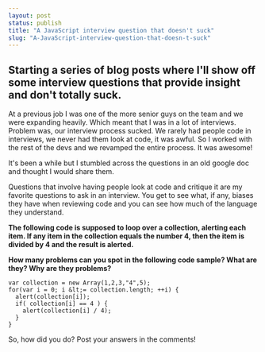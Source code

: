 ```yaml
---
layout: post
status: publish
title: "A JavaScript interview question that doesn't suck"
slug: "A-JavaScript-interview-question-that-doesn-t-suck"
---
```


## Starting a series of blog posts where I'll show off some interview questions that provide insight and don't totally suck.

At a previous job I was one of the more senior guys on the team and we were expanding heavily. Which meant that I was in a lot of interviews. Problem was, our interview process sucked. We rarely had people code in interviews, we never had them look at code, it was awful. So I worked with the rest of the devs and we revamped the entire process. It was awesome!

It's been a while but I stumbled across the questions in an old google doc and thought I would share them.


Questions that involve having people look at code and critique it are my favorite questions to ask in an interview. You get to see what, if any, biases they have when reviewing code and you can see how much of the language they understand.


**The following code is supposed to loop over a collection, alerting each item. If any item in the collection equals the number 4, then the item is divided by 4 and the result is alerted.**


**How many problems can you spot in the following code sample? What are they? Why are they problems?**


    var collection = new Array(1,2,3,"4",5);
    for(var i = 0; i &lt;= collection.length; ++i) {
      alert(collection[i]);
      if( collection[i] == 4 ) {
        alert(collection[i] / 4);
      }
    }

So, how did you do? Post your answers in the comments!


